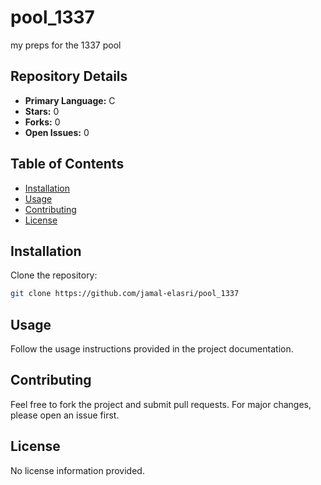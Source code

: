 # pool_1337

my preps for the 1337 pool 

## Repository Details

- **Primary Language:** C
- **Stars:** 0
- **Forks:** 0
- **Open Issues:** 0


## Table of Contents

- [Installation](#installation)
- [Usage](#usage)
- [Contributing](#contributing)
- [License](#license)

## Installation

Clone the repository:

~~~bash
git clone https://github.com/jamal-elasri/pool_1337
~~~

## Usage

Follow the usage instructions provided in the project documentation.

## Contributing

Feel free to fork the project and submit pull requests. For major changes, please open an issue first.

## License


No license information provided.

    
